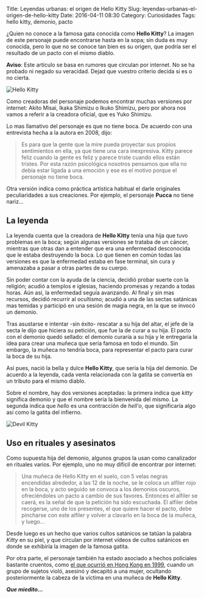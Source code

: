 Title: Leyendas urbanas: el origen de Hello Kitty
Slug: leyendas-urbanas-el-origen-de-hello-kitty
Date: 2016-04-11 08:30
Category: Curiosidades
Tags: hello kitty, demonio, pacto



¿Quien no conoce a la famosa gata conocida como **Hello Kitty**? La imagen de este personaje puede encontrarse hasta en la sopa; sin duda es muy conocida, pero lo que no se conoce tan bien es su origen, que podría ser el resultado de un pacto con el mismo diablo.

**Aviso**: Este artículo se basa en rumores que circulan por internet. No se ha probado ni negado su veracidad. Dejad que vuestro criterio decida si es o no cierta.

![Hello Kitty]({static}/images/hello-kitty.jpg)

Como creadoras del personaje podemos encontrar muchas versiones por internet: Akito Misai, Ikaka Shimizu o Ikuko Shimizu, pero por ahora nos vamos a referir a la creadora oficial, que es Yuko Shimizu.

Lo mas llamativo del personaje es que no tiene boca. De acuerdo con una entrevista hecha a la autora en 2008, dijo:

> Es para que la gente que la mire pueda proyectar sus propios sentimientos en ella, ya que tiene una cara inexpresiva. Kitty parece feliz cuando la gente es feliz y parece triste cuando ellos están tristes. Por esta razón psicológica nosotros pensamos que ella no debía estar ligada a una emoción y ese es el motivo porque el personaje no tiene boca.

Otra versión indica como práctica artística habitual el darle originales peculiaridades a sus creaciones. Por ejemplo, el personaje **Pucca** no tiene nariz...

## La leyenda

La leyenda cuenta que la creadora de **Hello Kitty** tenía una hija que tuvo problemas en la boca; según algunas versiones se trataba de un cáncer, mientras que otras dan a entender que era una enfermedad desconocida que le estaba destruyendo la boca. Lo que tienen en común todas las versiones es que la enfermedad estaba en fase terminal, sin cura y amenazaba a pasar a otras partes de su cuerpo.

Sin poder contar con la ayuda de la ciencia, decidió probar suerte con la religión; acudió a templos e iglesias, haciendo promesas y rezando a todas horas. Aún así, la enfermedad seguía avanzando. Al final y sin mas recursos, decidió recurrir al ocultismo; acudió a una de las sectas satánicas mas temidas y participó en una sesión de magia negra, en la que se invocó un demonio.

Tras asustarse e intentar -sin éxito- rescatar a su hija del altar, el jefe de la secta le dijo que hiciera su petición, que fue la de curar a su hija. El pacto con el demonio quedó sellado: el demonio curaría a su hija y le entregaría la idea para crear una muñeca que sería famosa en todo el mundo. Sin embargo, la muñeca no tendría boca, para representar el pacto para curar la boca de su hija.

Así pues, nació la bella y dulce **Hello Kitty**, que sería la hija del demonio. De acuerdo a la leyenda, cada venta relacionada con la gatita se convertía en un tributo para el mismo diablo.

Sobre el nombre, hay dos versiones aceptadas: la primera indica que *kitty* significa demonio y que el nombre sería la bienvenida del mismo. La segunda indica que *hello* es una contracción de *hell'o*, que significaría algo así como la gatita del infierno.

![Devil Kitty]({static}/images/devil-kitty.jpg)

## Uso en rituales y asesinatos

Como supuesta hija del demonio, algunos grupos la usan como canalizador en rituales varios. Por ejemplo, uno no muy difícil de encontrar por internet:

> Una muñeca de Hello Kitty en el suelo, con 5 velas negras encendidas alrededor, a las 12 de la noche, se le coloca un alfiler rojo en la boca, y acto seguido se convoca a los demonios oscuros, ofreciéndoles un pacto a cambio de sus favores. Entonces el alfiler se caerá, es la señal de que la petición ha sido escuchada. El alfiler debe recogerse, uno de los presentes, el que quiere hacer el pacto, debe pincharse con este alfiler y volver a clavarlo en la boca de la muñeca, y luego...

Desde luego es un hecho que varios cultos satánicos se tatúan la palabra *Kitty* en su piel, y que circulan por internet vídeos de cultos satánicos en donde se exhibiría la imagen de la famosa gatita.

Por otra parte, el personaje también ha estado asociado a hechos policiales bastante cruentos, como [el que ocurrió en Hong Kong en 1999](https://es.wikipedia.org/wiki/Hello_Kitty_murder), cuando un grupo de sujetos violó, asesinó y decapitó a una mujer, ocultando posteriormente la cabeza de la víctima en una muñeca de **Hello Kitty**.

***Que miedito...***
